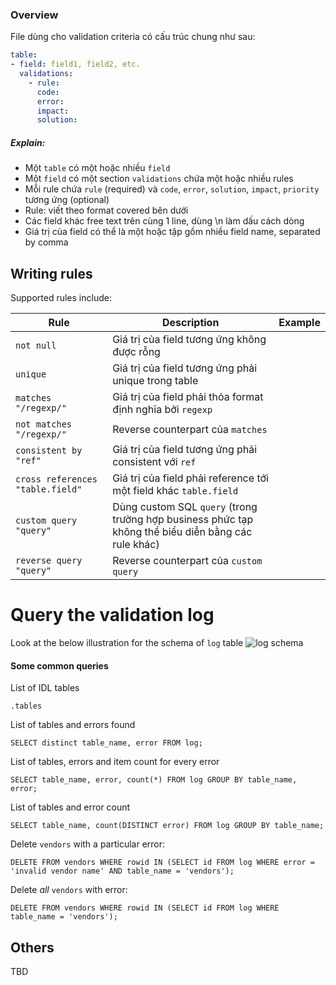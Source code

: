 ### Overview
File dùng cho validation criteria có cấu trúc chung như sau:
```yaml
table:
- field: field1, field2, etc.
  validations:
    - rule:
      code:
      error:
      impact:
      solution:
```

##### Explain:
+ Một `table` có một hoặc nhiều `field`
+ Một `field` có một section `validations` chứa một hoặc nhiều rules
+ Mỗi rule chứa `rule` (required) và `code`, `error`, `solution`, `impact`, `priority` tương ứng (optional)
+ Rule: viết theo format covered bên dưới
+ Các field khác free text trên cùng 1 line, dùng \n làm dấu cách dòng
+ Giá trị của field có thể là một hoặc tập gồm nhiều field name, separated by comma

## Writing rules
Supported rules include:

| Rule | Description | Example |
| ---- | ----------- | ------- |
| `not null` | Giá trị của field tương ứng không được rỗng |  |
| `unique` | Giá trị của field tương ứng phải unique trong table |  |
| `matches "/regexp/"` | Giá trị của field phải thỏa format định nghĩa bởi `regexp` | |
| `not matches "/regexp/"` | Reverse counterpart của `matches` | |
| `consistent by "ref"` | Giá trị của field tương ứng phải consistent với `ref` | |
| `cross references "table.field"` | Giá trị của field phải reference tới một field khác `table.field` | |
| `custom query "query"` | Dùng custom SQL `query` (trong trường hợp business phức tạp không thể biểu diễn bằng các rule khác) | |
| `reverse query "query"` | Reverse counterpart của `custom query` | |

Query the validation log
=========
Look at the below illustration for the schema of `log` table
![log schema](https://s3-ap-southeast-1.amazonaws.com/mycdn1104/log.png)
#### Some common queries
List of IDL tables
```
.tables
```
List of tables and errors found
```
SELECT distinct table_name, error FROM log;
```
List of tables, errors and item count for every error
```
SELECT table_name, error, count(*) FROM log GROUP BY table_name, error;
```
List of tables and error count
```
SELECT table_name, count(DISTINCT error) FROM log GROUP BY table_name;
```
Delete `vendors` with a particular error:
```
DELETE FROM vendors WHERE rowid IN (SELECT id FROM log WHERE error = 'invalid vendor name' AND table_name = 'vendors');
```
Delete *all* `vendors` with error:
```
DELETE FROM vendors WHERE rowid IN (SELECT id FROM log WHERE table_name = 'vendors');
```

## Others
TBD

